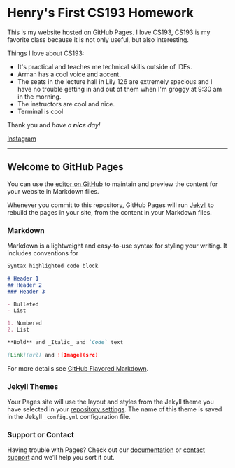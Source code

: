 # Henry's First CS193 Homework

This is my website hosted on GitHub Pages.
I love CS193, CS193 is my favorite class because it is not only useful, but also interesting.

Things I love about CS193:
- It's practical and teaches me technical skills outside of IDEs.
- Arman has a cool voice and accent.
- The seats in the lecture hall in Lily 126 are extremely spacious and I have no trouble getting in and out of them when I'm groggy at 9:30 am in the morning.
- The instructors are cool and nice.
- Terminal is cool


Thank you and _have a **nice** day!_

[Instagram](https://www.instagram.com/hnry_chn/)


___________________________________________________________________________________________________________________________________________






## Welcome to GitHub Pages

You can use the [editor on GitHub](https://github.com/kalutes/CS193_Fall18_Lab1/edit/master/index.md) to maintain and preview the content for your website in Markdown files.

Whenever you commit to this repository, GitHub Pages will run [Jekyll](https://jekyllrb.com/) to rebuild the pages in your site, from the content in your Markdown files.

### Markdown

Markdown is a lightweight and easy-to-use syntax for styling your writing. It includes conventions for

```markdown
Syntax highlighted code block

# Header 1
## Header 2
### Header 3

- Bulleted
- List

1. Numbered
2. List

**Bold** and _Italic_ and `Code` text

[Link](url) and ![Image](src)
```

For more details see [GitHub Flavored Markdown](https://guides.github.com/features/mastering-markdown/).

### Jekyll Themes

Your Pages site will use the layout and styles from the Jekyll theme you have selected in your [repository settings](https://github.com/kalutes/CS193_Fall18_Lab1/settings). The name of this theme is saved in the Jekyll `_config.yml` configuration file.

### Support or Contact

Having trouble with Pages? Check out our [documentation](https://help.github.com/categories/github-pages-basics/) or [contact support](https://github.com/contact) and we’ll help you sort it out.
